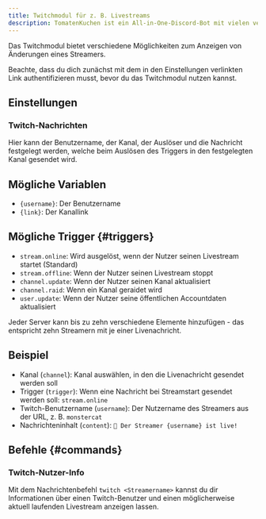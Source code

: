 ```yaml
---
title: Twitchmodul für z. B. Livestreams
description: TomatenKuchen ist ein All-in-One-Discord-Bot mit vielen verschiedenen Funktionen. Mit dem Bot kannst du eine Nachricht senden lassen, wenn ein Twitch-Streamer livestreamt oder sich etwas anderes ändert.
---
```


Das Twitchmodul bietet verschiedene Möglichkeiten zum Anzeigen von Änderungen eines Streamers.

Beachte, dass du dich zunächst mit dem in den Einstellungen verlinkten Link authentifizieren musst, bevor du das Twitchmodul nutzen kannst.

## Einstellungen

### Twitch-Nachrichten

Hier kann der Benutzername, der Kanal, der Auslöser und die Nachricht festgelegt werden, welche beim Auslösen des Triggers in den festgelegten Kanal gesendet wird.

## Mögliche Variablen

- `{username}`: Der Benutzername
- `{link}`: Der Kanallink

## Mögliche Trigger {#triggers}

- `stream.online`: Wird ausgelöst, wenn der Nutzer seinen Livestream startet (Standard)
- `stream.offline`: Wenn der Nutzer seinen Livestream stoppt
- `channel.update`: Wenn der Nutzer seinen Kanal aktualisiert
- `channel.raid`: Wenn ein Kanal geraidet wird
- `user.update`: Wenn der Nutzer seine öffentlichen Accountdaten aktualisiert

Jeder Server kann bis zu zehn verschiedene Elemente hinzufügen - das entspricht zehn Streamern mit je einer Livenachricht.

## Beispiel

- Kanal (`channel`): Kanal auswählen, in den die Livenachricht gesendet werden soll
- Trigger (`trigger`): Wenn eine Nachricht bei Streamstart gesendet werden soll: `stream.online`
- Twitch-Benutzername (`username`): Der Nutzername des Streamers aus der URL, z. B. `monstercat`
- Nachrichteninhalt (`content`): `🔴 Der Streamer {username} ist live!`

## Befehle {#commands}

### Twitch-Nutzer-Info

Mit dem Nachrichtenbefehl `twitch <Streamername>` kannst du dir Informationen über einen Twitch-Benutzer und einen möglicherweise aktuell laufenden Livestream anzeigen lassen.
